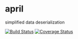 # april
simplified data deserialization

[![Build Status](https://travis-ci.org/cosven/april.svg?branch=master)](https://travis-ci.org/cosven/april)
[![Coverage Status](https://coveralls.io/repos/github/cosven/april/badge.svg?branch=master)](https://coveralls.io/github/cosven/april?branch=master)
